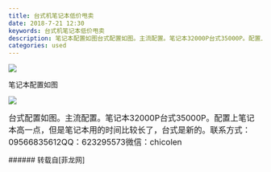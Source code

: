 ```yaml
---
title: 台式机笔记本低价甩卖
date: 2018-7-21 12:30
keywords: 台式机笔记本低价甩卖
description: 笔记本配置如图台式配置如图。主流配置。笔记本32000P台式35000P。配置上笔记本高一点，但是笔记本用的时间比较长了，台式是新的。联系方式：09566835612QQ：623295573微信：chicolen
categories: used
---
```

<td class="t_f" id="postmessage_1534827">


<img aid="889277" data-cf-modified-d5dbe133a9a1be97fbc4d622-="" file="data/attachment/forum/201807/21/122927vvtuvtaku61vuvz8.jpg.thumb.jpg" id="aimg_889277" inpost="1" onclick="" onmouseover="" src="http://www.flw.ph/data/attachment/forum/201807/21/122927vvtuvtaku61vuvz8.jpg" style="cursor:pointer" zoomfile="data/attachment/forum/201807/21/122927vvtuvtaku61vuvz8.jpg"/>


笔记本配置如图

<img aid="889278" data-cf-modified-d5dbe133a9a1be97fbc4d622-="" file="data/attachment/forum/201807/21/122928tqq7gwoweplz7g5l.png.thumb.jpg" id="aimg_889278" inpost="1" onclick="" onmouseover="" src="http://www.flw.ph/data/attachment/forum/201807/21/122928tqq7gwoweplz7g5l.png" style="cursor:pointer" zoomfile="data/attachment/forum/201807/21/122928tqq7gwoweplz7g5l.png"/>


<font style="font-size:16px">台式配置如图。主流配置。笔记本32000P台式35000P。配置上笔记本高一点，但是笔记本用的时间比较长了，台式是新的。联系方式：09566835612QQ：623295573微信：chicolen</font><br/>
</td>
###### 转载自[菲龙网]